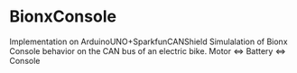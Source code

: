 # BionxConsole

Implementation on ArduinoUNO+SparkfunCANShield
Simulalation of Bionx Console behavior on the CAN bus of an electric bike.
	Motor <=> Battery <=> Console
